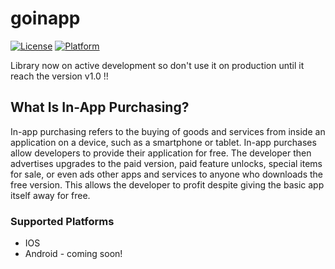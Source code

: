 # goinapp

[![License](https://img.shields.io/github/license/heartwilltell/goinapp.svg)](https://github.com/heartwilltell/goinapp/blob/master/LICENSE)
[![Platform](https://img.shields.io/badge/platform-ios-green.svg)](https://www.apple.com/ios)

Library now on active development so don't use it on production until it reach the version v1.0 !!  

## What Is In-App Purchasing?

In-app purchasing refers to the buying of goods and services from inside an application on a device, such as a smartphone or tablet. 
In-app purchases allow developers to provide their application for free. 
The developer then advertises upgrades to the paid version, paid feature unlocks, special items for sale, or even ads other apps and services to anyone who downloads the free version. 
This allows the developer to profit despite giving the basic app itself away for free.

### Supported Platforms

 - IOS 
 - Android - coming soon!